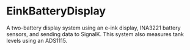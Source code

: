 # EinkBatteryDisplay
A two-battery display system using an e-ink display, INA3221 battery sensors, and sending data to SignalK. This system also measures tank levels using an ADS1115.
